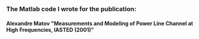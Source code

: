 ### The Matlab code I wrote for the publication: 
#### Alexandre Matov "Measurements and Modeling of Power Line Channel at High Frequencies, IASTED (2001)"
